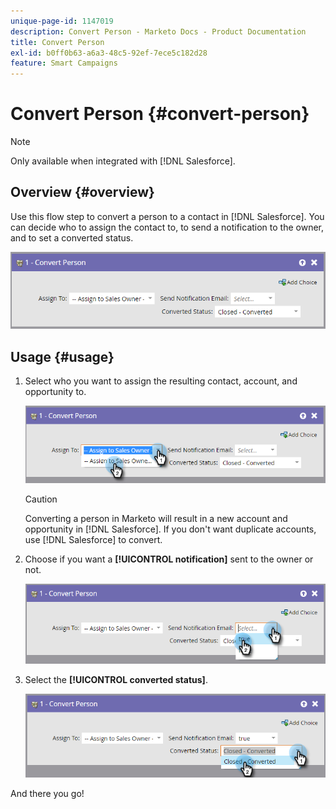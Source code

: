 ```yaml
---
unique-page-id: 1147019
description: Convert Person - Marketo Docs - Product Documentation
title: Convert Person
exl-id: b0ff0b63-a6a3-48c5-92ef-7ece5c182d28
feature: Smart Campaigns
---
```

# Convert Person {#convert-person}

>[!NOTE]
>
>Only available when integrated with [!DNL Salesforce].

## Overview {#overview}

Use this flow step to convert a person to a contact in [!DNL Salesforce]. You can decide who to assign the contact to, to send a notification to the owner, and to set a converted status.

![](assets/one-2.png)

## Usage {#usage}

1. Select who you want to assign the resulting contact, account, and opportunity to.

   ![](assets/two-2.png)

   >[!CAUTION]
   >
   >Converting a person in Marketo will result in a new account and opportunity in [!DNL Salesforce]. If you don't want duplicate accounts, use [!DNL Salesforce] to convert.

1. Choose if you want a **[!UICONTROL notification]** sent to the owner or not.

   ![](assets/three-2.png)

1. Select the **[!UICONTROL converted status]**.

   ![](assets/four-3.png)

And there you go!
